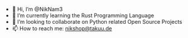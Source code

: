 - 👋 Hi, I’m @NikNam3
- 🌱 I’m currently learning the Rust Programming Language
- 💞️ I’m looking to collaborate on Python related Open Source Projects
- 📫 How to reach me: nikshop@takuu.de

<!---
NikNam3/NikNam3 is a ✨ special ✨ repository because its `README.md` (this file) appears on your GitHub profile.
You can click the Preview link to take a look at your changes.
--->
